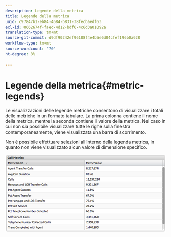 ```yaml
---
description: Legende della metrica
title: Legende della metrica
uuid: c97847b1-eb84-4684-b831-38fecbaedf63
exl-id: 0662674f-faed-4d12-bdf6-4c6d3a01092a
translation-type: tm+mt
source-git-commit: d9df90242ef96188f4e4b5e6d04cfef196b0a628
workflow-type: tm+mt
source-wordcount: '70'
ht-degree: 8%

---
```


# Legende della metrica{#metric-legends}

Le visualizzazioni delle legende metriche consentono di visualizzare i totali delle metriche in un formato tabulare. La prima colonna contiene il nome della metrica, mentre la seconda contiene il valore della metrica. Nel caso in cui non sia possibile visualizzare tutte le righe sulla finestra contemporaneamente, viene visualizzata una barra di scorrimento.

Non è possibile effettuare selezioni all’interno della legenda metrica, in quanto non viene visualizzato alcun valore di dimensione specifico.

![](assets/metric_legend.png)
